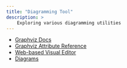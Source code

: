 ```yaml
---
title: "Diagramming Tool"
description: >
    Exploring various diagramming utilities
---
```


- [Graphviz Docs](https://www.graphviz.org/documentation/)
- [Graphviz Attribute Reference](https://www.graphviz.org/doc/info/attrs.html)
- [Web-based Visual Editor](http://magjac.com/graphviz-visual-editor/)
- [Diagrams](https://diagrams.mingrammer.com/)